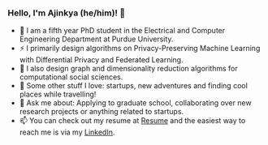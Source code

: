 ### Hello, I'm Ajinkya (he/him)! 👋

- 🔭 I am a fifth year PhD student in the Electrical and Computer Engineering Department at Purdue University.
- ⚡ I primarily design algorithms on Privacy-Preserving Machine Learning with Differential Privacy and Federated Learning.
- 🌱 I also design graph and dimensionality reduction algorithms for computational social sciences.
- 👯 Some other stuff I love: startups, new adventures and finding cool places while travelling!
- 💬 Ask me about: Applying to graduate school, collaborating over new research projects or anything related to startups.
- 📫 You can check out my resume at [Resume](https://thehimalayanleo.github.io/cv/) and the easiest way to reach me is via my [LinkedIn](https://www.linkedin.com/in/ajinkyamulay/). 

<!--
**thehimalayanleo/thehimalayanleo** is a ✨ _special_ ✨ repository because its `README.md` (this file) appears on your GitHub profile.

Here are some ideas to get you started:

- 🔭 I’m currently working on ...
- 🌱 I’m currently learning ...
- 👯 I’m looking to collaborate on ...
- 🤔 I’m looking for help with ...
- 💬 Ask me about ...
- 📫 How to reach me: ...
- 😄 Pronouns: ...
- ⚡ Fun fact: ...
-->
